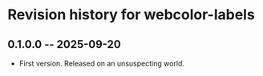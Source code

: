 # Revision history for webcolor-labels

## 0.1.0.0 -- 2025-09-20

* First version. Released on an unsuspecting world.

